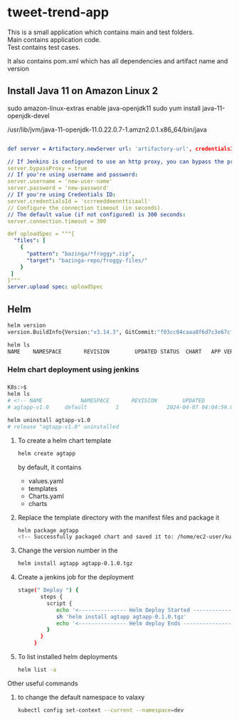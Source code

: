# tweet-trend-app
This is a small application which contains main and test folders.   
Main contains application code.   
Test contains test cases.

It also contains pom.xml which has all dependencies and artifact name and version


## Install Java 11 on Amazon Linux 2
sudo amazon-linux-extras enable java-openjdk11
sudo yum install java-11-openjdk-devel


/usr/lib/jvm/java-11-openjdk-11.0.22.0.7-1.amzn2.0.1.x86_64/bin/java


```yml

def server = Artifactory.newServer url: 'artifactory-url', credentialsId: 'ccrreeddeennttiiaall'

// If Jenkins is configured to use an http proxy, you can bypass the proxy when using this Artifactory server:  
server.bypassProxy = true
// If you're using username and password:
server.username = 'new-user-name'
server.password = 'new-password'
// If you're using Credentials ID:
server.credentialsId = 'ccrreeddeennttiiaall'
// Configure the connection timeout (in seconds).
// The default value (if not configured) is 300 seconds:  
server.connection.timeout = 300

def uploadSpec = """{
  "files": [
    {
      "pattern": "bazinga/*froggy*.zip",
      "target": "bazinga-repo/froggy-files/"
    }
 ]
}"""
server.upload spec: uploadSpec 
```

## Helm

```sh
helm version
version.BuildInfo{Version:"v3.14.3", GitCommit:"f03cc04caaa8f6d7c3e67cf918929150cf6f3f12", GitTreeState:"clean", GoVersion:"go1.21.7"}

helm ls
NAME    NAMESPACE       REVISION        UPDATED STATUS  CHART   APP VERSION

```  

### ############################################
###     Helm chart deployment using jenkins
### ############################################

```sh
K8s:>$
helm ls
# <!-- NAME            NAMESPACE       REVISION        UPDATED                                 STATUS          CHART           APP VERSION
# agtapp-v1.0     default         1               2024-04-07 04:04:59.029046335 +0000 UTC deployed        agtapp-0.1.0    1.16.0      -->

helm uninstall agtapp-v1.0
# release "agtapp-v1.0" uninstalled
``` 

1. To create a helm chart template 
   ```sh 
   helm create agtapp
   ```

    by default, it contains 
    - values.yaml
    - templates
    - Charts.yaml
    - charts

2. Replace the template directory with the manifest files and package it
   ```sh
   helm package agtapp
   <!-- Successfully packaged chart and saved it to: /home/ec2-user/kubernetes/a02_deploy_with_helm_charts/agtapp-0.1.0.tgz -->
   ```
3. Change the version number in the 
   ```sh 
   helm install agtapp agtapp-0.1.0.tgz
   ```

4. Create a jenkins job for the deployment 
   ```sh 
   stage(" Deploy ") {
          steps {
            script {
               echo '<--------------- Helm Deploy Started --------------->'
               sh 'helm install agtapp agtapp-0.1.0.tgz'
               echo '<--------------- Helm deploy Ends --------------->'
            }
          }
        }
   ```

5. To list installed helm deployments
   ```sh 
   helm list -a
   ```

Other useful commands
1. to change the default namespace to valaxy
   ```sh
   kubectl config set-context --current --namespace=dev
   ```
